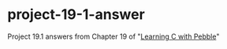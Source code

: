 # project-19-1-answer
Project 19.1 answers from Chapter 19 of "[Learning C with Pebble](http://pbl.io/cbook)"